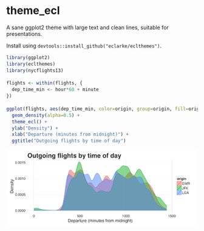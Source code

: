 # theme_ecl

A sane ggplot2 theme with large text and clean lines, suitable for presentations.

Install using `devtools::install_github("eclarke/eclthemes")`.


```r
library(ggplot2)
library(eclthemes)
library(nycflights13)

flights <- within(flights, {
  dep_time_min <- hour*60 + minute
})

ggplot(flights, aes(dep_time_min, color=origin, group=origin, fill=origin)) +
  geom_density(alpha=0.5) +
  theme_ecl() +
  ylab("Density") +
  xlab("Departure (minutes from midnight)") +
  ggtitle("Outgoing flights by time of day")
```

![](README_files/figure-html/example-figure-1.png) 


